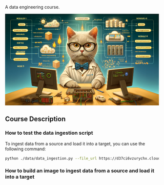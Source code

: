 A data engineering course.

<img src="./img/cbb7c6dd-7f8a-4565-b2fd-96abf31632d0.webp" alt="course picture" height="300">

## Course Description

### How to test the data ingestion script
To ingest data from a source and load it into a target, you can use the following command:
```bash
python ./data/data_ingestion.py --file_url https://d37ci6vzurychx.cloudfront.net/trip-data/green_tripdata_2019-09.parquet --db_table_name green_tripdata_2019_09 --db_name ny_taxi --db_host_name db --db_port 5432 --db_user_name postgres --db_password P@ssw0rd!
```

### How to build an image to ingest data from a source and load it into a target

